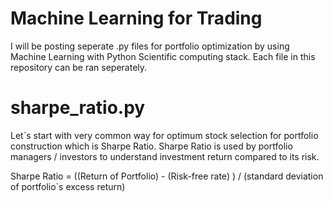 # Machine Learning for Trading
I will be posting seperate .py files for portfolio optimization by using Machine Learning with Python Scientific computing stack. 
Each file in this repository can be ran seperately. 

# sharpe_ratio.py 
Let`s start with very common way for optimum stock selection for portfolio construction which is Sharpe Ratio. 
Sharpe Ratio is used by portfolio managers / investors to understand investment return compared to its risk. 

Sharpe Ratio = ((Return of Portfolio) - (Risk-free rate) ) / (standard deviation of portfolio`s excess return)
